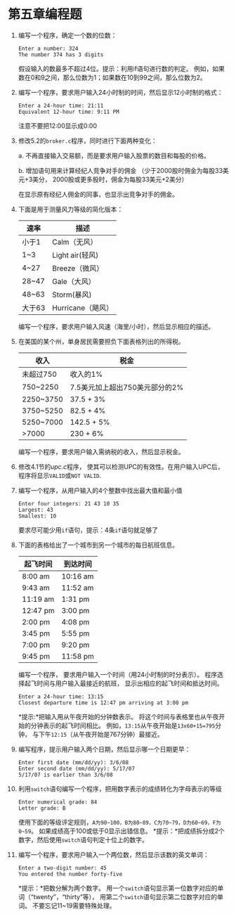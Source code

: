 # 第五章编程题



1. 编写一个程序，确定一个数的位数：

   ```
   Enter a number: 324
   The number 374 has 3 digits
   ```

   假设输入的数最多不超过4位。提示：利用if语句进行数的判定。 例如，如果数在0和9之间，那么位数为1；如果数在10到99之间，那么位数为2。



2. 编写一个程序，要求用户输入24小时制的时间，然后显示12小时制的格式：

   ```
   Enter a 24-hour time: 21:11
   Equivalent 12-hour time: 9:11 PM
   ```

   注意不要把12:00显示成0:00



3. 修改5.2的`broker.c`程序，同时进行下面两种变化：

   a. 不再直接输入交易额，而是要求用户输入股票的数目和每股的价格。

   b. 增加语句用来计算经纪人竞争对手的佣金 （少于2000股时佣金为每股33美元+3美分， 2000股或更多股时，佣金为每股33美元+2美分）

   在显示原有经纪人佣金的同事，也显示出竞争对手的佣金。



4. 下面是用于测量风力等级的简化版本：

   | 速率   | 描述              |
   | ------ | ----------------- |
   | 小于1  | Calm（无风）      |
   | 1~3    | Light air(轻风)   |
   | 4~27   | Breeze（微风）    |
   | 28~47  | Gale（大风）      |
   | 48~63  | Storm(暴风)       |
   | 大于63 | Hurricane（飓风） |

   编写一个程序，要求用户输入风速（海里/小时），然后显示相应的描述。

 

5. 在美国的某个州，单身居民需要担负下面表格列出的所得税。

   | 收入      | 税金                           |
   | --------- | ------------------------------ |
   | 未超过750 | 收入的1%                       |
   | 750~2250  | 7.5美元加上超出750美元部分的2% |
   | 2250~3750 | 37.5 + 3%                      |
   | 3750~5250 | 82.5 + 4%                      |
   | 5250~7000 | 142.5 + 5%                     |
   | >7000     | 230 + 6%                       |

   编写一个程序，要求用户输入需纳税的收入，然后显示税金。



6. 修改4.1节的*upc.c*程序， 使其可以检测UPC的有效性。在用户输入UPC后， 程序将显示`VALID`或`NOT VALID`.



7. 编写一个程序，从用户输入的4个整数中找出最大值和最小值

   ```
   Enter four integers: 21 43 10 35
   Largest: 43
   Smallest: 10
   ```

   要求尽可能少用`if`语句，提示：4条`if`语句就足够了



8. 下面的表格给出了一个城市到另一个城市的每日航班信息。

   | 起飞时间 | 到达时间 |
   | -------- | -------- |
   | 8:00 am  | 10:16 am |
   | 9:43 am  | 11:52 am |
   | 11:19 am | 1:31 pm  |
   | 12:47 pm | 3:00 pm  |
   | 2:00 pm  | 4:08 pm  |
   | 3:45 pm  | 5:55 pm  |
   | 7:00 pm  | 9:20 pm  |
   | 9:45 pm  | 11:58 pm |

   编写一个程序， 要求用户输入一个时间（用24小时制的时分表示）。 程序选择起飞时间与用户输入最接近的航班， 显示出相应的起飞时间和抵达时间。

   ```
   Enter a 24-hour time: 13:15
   Closest departure time is 12:47 pm arriving at 3:00 pm
   ```

   *提示:*把输入用从午夜开始的分钟数表示。 将这个时间与表格里也从午夜开始的分钟表示的起飞时间相比。 例如，`13:15`从午夜开始是`13x60+15=795`分钟， 与下午`12:15`（从午夜开始是767分钟）最接近。



9. 编写程序，提示用户输入两个日期，然后显示哪一个日期更早：

   ```
   Enter first date (mm/dd/yy): 3/6/08
   Enter second date (mm/dd/yy): 5/17/07
   5/17/07 is earlier than 3/6/08
   ```



10. 利用`switch`语句编写一个程序，把用数字表示的成绩转化为字母表示的等级

    ```
    Enter numerical grade: 84
    Letter grade: B
    ```

    使用下面的等级评定规则，`A为90~100，B为80~89，C为70~79，D为60~69，F为0~59`。 如果成绩高于100或低于0显示出错信息。 *提示：*把成绩拆分成2个数字，然后使用`switch`语句判定十位上的数字。



11. 编写一个程序，要求用户输入一个两位数，然后显示该数的英文单词：

    ```
    Enter a two-digit number: 45
    You entered the number forty-five
    ```

    *提示：*把数分解为两个数字。 用一个`switch`语句显示第一位数字对应的单词（“twenty”，“thirty”等）， 用第二个`switch`语句显示第二位数字对应的单词。 不要忘记11~19需要特殊处理。